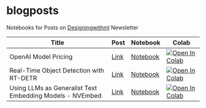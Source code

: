 # blogposts

Notebooks for Posts on [Designingwithml](https://newsletter.victordibia.com/) Newsletter

| Title                                                    | Post                                                                                 | Notebook                                    | Colab                                                                                                                                                                                     |
| -------------------------------------------------------- | ------------------------------------------------------------------------------------ | ------------------------------------------- | ----------------------------------------------------------------------------------------------------------------------------------------------------------------------------------------- |
| OpenAI Model Pricing                                     | [Link](https://newsletter.victordibia.com/p/top-5-ai-announcements-and-implications) | [Notebook](/notebooks/openai_pricing.ipynb) | [![Open In Colab](https://colab.research.google.com/assets/colab-badge.svg)](https://colab.research.google.com/github/designingwithml/blogposts/blob/main/notebooks/openai_pricing.ipynb) |
| Real-Time Object Detection with RT-DETR                  | [Link](#)                                                                            | [Notebook](/notebooks/rt_detr.ipynb)        | [![Open In Colab](https://colab.research.google.com/assets/colab-badge.svg)](https://colab.research.google.com/github/designingwithml/blogposts/blob/main/notebooks/rt_detr.ipynb)        |
| Using LLMs as Generalist Text Embedding Models - NVEmbed | [Link](#)                                                                            | [Notebook](/text-embeddings/nv_embed.ipynb) | [![Open In Colab](https://colab.research.google.com/assets/colab-badge.svg)](https://colab.research.google.com/github/designingwithml/blogposts/blob/main/text-embeddings/nv_embed.ipynb) |
